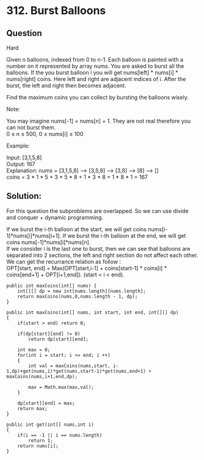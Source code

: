 # 312. Burst Balloons

## Question  
Hard

Given n balloons, indexed from 0 to n-1. Each balloon is painted with a number on it represented by array nums. You are asked to burst all the balloons. If the you burst balloon i you will get nums[left] * nums[i] * nums[right] coins. Here left and right are adjacent indices of i. After the burst, the left and right then becomes adjacent.

Find the maximum coins you can collect by bursting the balloons wisely.  

Note:

You may imagine nums[-1] = nums[n] = 1. They are not real therefore you can not burst them.  
0 ≤ n ≤ 500, 0 ≤ nums[i] ≤ 100  

Example:

Input: [3,1,5,8]  
Output: 167  
Explanation: nums = [3,1,5,8] --> [3,5,8] -->   [3,8]   -->  [8]  --> []  
             coins =  3 * 1 * 5      +  3 * 5 * 8    +  1 * 3 * 8      + 1 * 8 * 1   = 167  

## Solution:

For this question the subproblems are overlapped. So we can use divide and conquer + dynamic programming.

If we burst the i-th balloon at the start, we will get coins nums[i-1]*nums[i]*nums[i+1]. If we burst the i-th balloon at the end, we will get coins nums[-1]*nums[i]*nums[n].  
If we consider i is the last one to burst, then we can see that balloons are separated into 2 sections, the left and right section do not affect each other. We can get the recurrance relation as follow :  
OPT[start, end] = Max(OPT[start,i-1] + coins[start-1] * coins[i] * coins[end+1] + OPT[i+1,end]). (start < i < end).

	public int maxCoins(int[] nums) {
        int[][] dp = new int[nums.length][nums.length];
        return maxCoins(nums,0,nums.length - 1, dp);
    }
    
    public int maxCoins(int[] nums, int start, int end, int[][] dp)
    {
        if(start > end) return 0;
        
        if(dp[start][end] != 0)
            return dp[start][end];
        
        int max = 0;
        for(int i = start; i <= end; i ++)
        {
            int val = maxCoins(nums,start, i-1,dp)+get(nums,i)*get(nums,start-1)*get(nums,end+1) + maxCoins(nums,i+1,end,dp);
            
            max = Math.max(max,val);
        }
        
        dp[start][end] = max;
        return max;
    }
    
    public int get(int[] nums,int i)
    {
        if(i == -1 || i == nums.length)
            return 1;
        return nums[i];
    }
